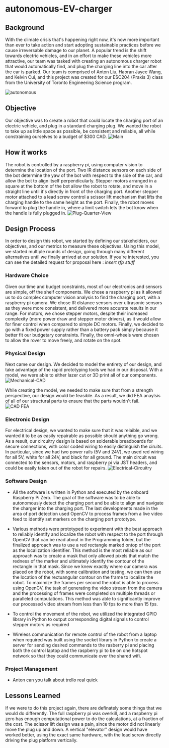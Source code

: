 # autonomous-EV-charger

## Background
With the climate crisis that's happening right now, it's now more important than ever to take action and start adopting sustainable practices before we cause irreversable damage to our planet. A popular trend is the shift towards electric vehicles, and in an effort to make these vehicles more attractive, our team was tasked with creating an autonomous charger robot that would automatically find, and plug the charging line into the car after the car is parked. Our team is comprised of Anton Liu, Haoran Jayce Wang, and Kelvin Cui, and this project was created for our ESC204 (Praxis 3) class from the University of Toronto Engineering Science program.

<img src="https://i.ibb.co/129g9J2/autonomous.jpg" alt="autonomous" border="0">

## Objective
Our objective was to create a robot that could locate the charging port of an electric vehicle, and plug in a standard charging plug. We wanted the robot to take up as little space as possible, be consistent and reliable, all while constraining ourselves to a budget of $300 CAD. 
<img src="https://i.ibb.co/TKp0mkW/Main.png" alt="Main" border="0">

## How it works
The robot is controlled by a raspberry pi, using computer vision to determine the location of the port. Two IR distance sensors on each side of the bot determine the yaw of the bot with respect to the side of the car, and allow the bot to align itself perpendicularly. Stepper motors arranged in a square at the bottom of the bot allow the robot to rotate, and move in a straight line until it's directly in front of the charging port. Another stepper motor attached to a lead screw control a scissor lift mechanism that lifts the charging handle to the same height as the port. Finally, the robot moves forward to plug the handle in, where a limit switch lets the bot know when the handle is fully plugged in.
<img src="https://i.ibb.co/3hRGWwT/Plug-Quarter-View.png" alt="Plug-Quarter-View" border="0">

## Design Process
In order to design this robot, we started by defining our stakeholders, our objectives, and our metrics to measure these objectives. Using this model, we started multiple rounds of design, going through many different alternatives until we finally arrived at our solution. If you're interested, you can see the detailed request for proposal here : 
*insert rfp stuff*

### Hardware Choice
Given our time and budget constraints, most of our electronics and sensors are simple, off the shelf components. We chose a raspberry pi as it allowed us to do complex computer vision analysis to find the charging port, with a raspberry pi camera. We chose IR distance sensors over ultrasonic sensors as they were more consistent, and delivered more accurate results in our range. For motors, we chose stepper motors, despite their increased complexity (more power draw and stepper motor drivers), as it would allow for finer control when compared to simple DC motors. Finally, we decided to go with a fixed power supply rather than a battery pack simply because it better fit our budgetary constraints. Finally, the omni-wheels were chosen to allow the rover to move freely, and rotate on the spot.

### Physical Design
Next came our design. We decided to model the entirety of our design, and take advantage of the rapid prototyping tools we had in our disposal. With a model, we were able to either lazer cut or 3D print all of our components.
<img src="https://i.ibb.co/cTCK34R/Mechanical-CAD.png" alt="Mechanical-CAD" border="0">

While creating the model, we needed to make sure that from a strength perspective, our design would be feasible. As a result, we did FEA anaylsis of all of our structural parts to ensure that the parts wouldn't fail.
<img src="https://i.ibb.co/1qKz7cp/Untitled-drawing-25.png" alt="CAD FEA" border="0">

### Electronic Design
For electrical design, we wanted to make sure that it was relaible, and we wanted it to be as easily repairable as possible should anything go wrong. As a result, our circuitry design is based on solderable breadboards for secure connections, with color coded wiring to easily distinguish the ciruits. In particular, since we had two power rails (5V and 24V), we used red wiring for all 5V, white for all 24V, and black for all ground. The main circuit was connected to the sensors, motors, and raspberry pi via JST headers, and could be easily taken out of the robot for repairs.
<img src="https://i.ibb.co/61pWSQ2/Electrical-Circuitry.jpg" alt="Electrical-Circuitry" border="0">

### Software Design
- All the software is written in Python and executed by the onboard Raspberry Pi Zero. The goal of the software was to be able to autonomously detect the charging port and be able to align and navigate the charger into the charging port. The last developments made in the area of port detection used OpenCV to process frames from a live video feed to identify set markers on the charging port prototype. 
- Various methods were prototyped to experiment with the best approach to reliably identify and localize the robot with respect to the port through OpenCV that can be read about in the Programming folder, but the finalized approach was to use a red rectangle marked ontop of the port as the localization identifier. This method is the most reliable as our approach was to create a mask that only allowed pixels that match the redness of the marker and ultimately identify the contour of the rectangle in that mask. Since we knew exactly where our camera was placed on the robot, with some calibration and testing, we can then use the location of the rectuangular contour on the frame to localize the robot. To maximize the frames per second the robot is able to process using OpenCV, the task of generating the video stream from the camera and the processing of frames were completed on multiple threads or paralleled computations. This method was able to significantly improve our processed video stream from less than 10 fps to more than 15 fps.

- To control the movement of the robot, we utilized the integrated GPIO library in Python to output corresponding digital signals to control stepper motors as required
- Wireless communication for remote control of the robot from a laptop when required was built using the socket library in Python to create a server for sending desired commands to the rasberry pi and placing both the control laptop and the raspberry pi to be on one hotspot network so that they could communicate over the shared wifi. 

### Project Management
- Anton can you talk about trello real quick 

## Lessons Learned
If we were to do this project again, there are definately some things that we would do differently. The full raspberry pi was overkill, and a raspberry pi zero has enough computational power to do the calculations, at a fraction of the cost. The scissor lift design was a pain, since the motor did not linearly move the plug up and down. A vertical "elevator" design would have worked better, using the exact same hardware, with the lead screw directly driving the plug platform vertically.
